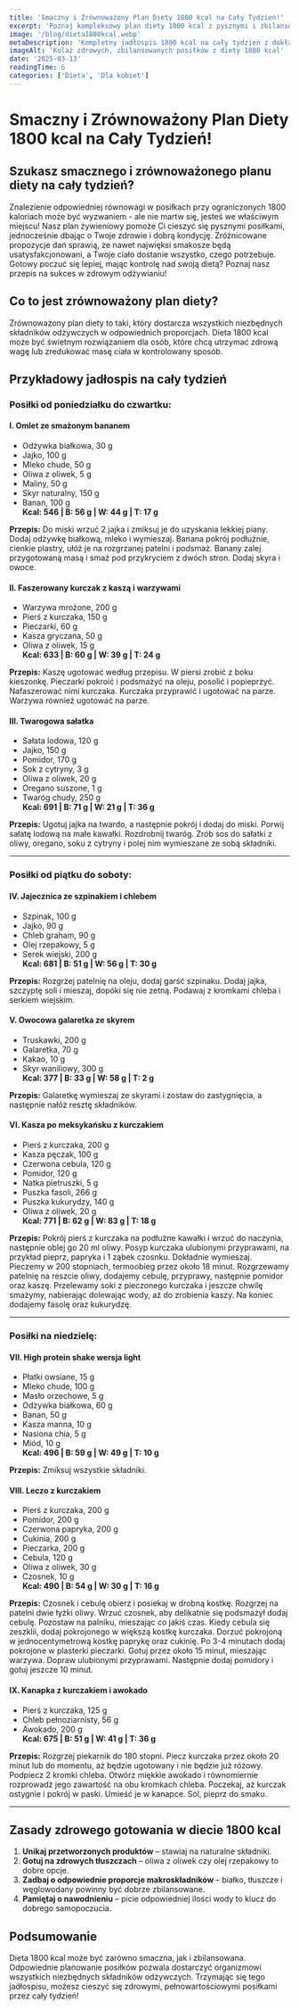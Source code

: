 ```yaml
---
title: 'Smaczny i Zrównoważony Plan Diety 1800 kcal na Cały Tydzień!'
excerpt: 'Poznaj kompleksowy plan diety 1800 kcal z pysznymi i zbilansowanymi posiłkami na każdy dzień tygodnia. Skuteczne rozwiązanie dla osób dbających o linię.'
image: '/blog/dieta1800kcal.webp'
metaDescription: 'Kompletny jadłospis 1800 kcal na cały tydzień z dokładnymi wartościami odżywczymi. Zdrowe i sycące posiłki wspierające redukcję wagi i dobre samopoczucie.'
imageAlt: 'Kolaż zdrowych, zbilansowanych posiłków z diety 1800 kcal'
date: '2025-03-13'
readingTime: 6
categories: ['Dieta', 'Dla kobiet']
---
```



# Smaczny i Zrównoważony Plan Diety 1800 kcal na Cały Tydzień!

## Szukasz smacznego i zrównoważonego planu diety na cały tydzień?

Znalezienie odpowiedniej równowagi w posiłkach przy ograniczonych 1800 kaloriach może być wyzwaniem - ale nie martw się, jesteś we właściwym miejscu! Nasz plan żywieniowy pomoże Ci cieszyć się pysznymi posiłkami, jednocześnie dbając o Twoje zdrowie i dobrą kondycję. Zróżnicowane propozycje dań sprawią, że nawet najwięksi smakosze będą usatysfakcjonowani, a Twoje ciało dostanie wszystko, czego potrzebuje. Gotowy poczuć się lepiej, mając kontrolę nad swoją dietą? Poznaj nasz przepis na sukces w zdrowym odżywianiu!

## Co to jest zrównoważony plan diety?

Zrównoważony plan diety to taki, który dostarcza wszystkich niezbędnych składników odżywczych w odpowiednich proporcjach. Dieta 1800 kcal może być świetnym rozwiązaniem dla osób, które chcą utrzymać zdrową wagę lub zredukować masę ciała w kontrolowany sposób.

## Przykładowy jadłospis na cały tydzień

### Posiłki od poniedziałku do czwartku:

#### I. Omlet ze smażonym bananem
- Odżywka białkowa, 30 g
- Jajko, 100 g
- Mleko chude, 50 g
- Oliwa z oliwek, 5 g
- Maliny, 50 g
- Skyr naturalny, 150 g
- Banan, 100 g  
**Kcal: 546 | B: 56 g | W: 44 g | T: 17 g**

**Przepis:** Do miski wrzuć 2 jajka i zmiksuj je do uzyskania lekkiej piany. Dodaj odżywkę białkową, mleko i wymieszaj. Banana pokrój podłużnie, cienkie plastry, ułóż je na rozgrzanej patelni i podsmaż. Banany zalej przygotowaną masą i smaż pod przykryciem z dwóch stron. Dodaj skyra i owoce.

#### II. Faszerowany kurczak z kaszą i warzywami
- Warzywa mrożone, 200 g
- Pierś z kurczaka, 150 g
- Pieczarki, 60 g
- Kasza gryczana, 50 g
- Oliwa z oliwek, 15 g  
**Kcal: 633 | B: 60 g | W: 39 g | T: 24 g**

**Przepis:** Kaszę ugotować według przepisu. W piersi zrobić z boku kieszonkę. Pieczarki pokroić i podsmażyć na oleju, posolić i popieprzyć. Nafaszerować nimi kurczaka. Kurczaka przyprawić i ugotować na parze. Warzywa również ugotować na parze.

#### III. Twarogowa sałatka
- Sałata lodowa, 120 g
- Jajko, 150 g
- Pomidor, 170 g
- Sok z cytryny, 3 g
- Oliwa z oliwek, 20 g
- Oregano suszone, 1 g
- Twaróg chudy, 250 g  
**Kcal: 691 | B: 71 g | W: 21 g | T: 36 g**

**Przepis:** Ugotuj jajka na twardo, a następnie pokrój i dodaj do miski. Porwij sałatę lodową na małe kawałki. Rozdrobnij twaróg. Zrób sos do sałatki z oliwy, oregano, soku z cytryny i polej nim wymieszane ze sobą składniki.

---

### Posiłki od piątku do soboty:

#### IV. Jajecznica ze szpinakiem i chlebem
- Szpinak, 100 g
- Jajko, 90 g
- Chleb graham, 90 g
- Olej rzepakowy, 5 g
- Serek wiejski, 200 g  
**Kcal: 681 | B: 51 g | W: 56 g | T: 30 g**

**Przepis:** Rozgrzej patelnię na oleju, dodaj garść szpinaku. Dodaj jajka, szczyptę soli i mieszaj, dopóki się nie zetną. Podawaj z kromkami chleba i serkiem wiejskim.

#### V. Owocowa galaretka ze skyrem
- Truskawki, 200 g
- Galaretka, 70 g
- Kakao, 10 g
- Skyr waniliowy, 300 g  
**Kcal: 377 | B: 33 g | W: 58 g | T: 2 g**

**Przepis:** Galaretkę wymieszaj ze skyrami i zostaw do zastygnięcia, a następnie nałóż resztę składników.

#### VI. Kasza po meksykańsku z kurczakiem
- Pierś z kurczaka, 200 g
- Kasza pęczak, 100 g
- Czerwona cebula, 120 g
- Pomidor, 120 g
- Natka pietruszki, 5 g
- Puszka fasoli, 266 g
- Puszka kukurydzy, 140 g
- Oliwa z oliwek, 20 g  
**Kcal: 771 | B: 62 g | W: 83 g | T: 18 g**

**Przepis:** Pokrój pierś z kurczaka na podłużne kawałki i wrzuć do naczynia, następnie oblej go 20 ml oliwy. Posyp kurczaka ulubionymi przyprawami, na przykład pieprz, papryka i 1 ząbek czosnku. Dokładnie wymieszaj. Pieczemy w 200 stopniach, termoobieg przez około 18 minut. Rozgrzewamy patelnię na reszcie oliwy, dodajemy cebulę, przyprawy, następnie pomidor oraz kaszę. Przelewamy soki z pieczonego kurczaka i jeszcze chwilę smażymy, nabierając dolewając wody, aż do zrobienia kaszy. Na koniec dodajemy fasolę oraz kukurydzę.

---

### Posiłki na niedzielę:

#### VII. High protein shake wersja light
- Płatki owsiane, 15 g
- Mleko chude, 100 g
- Masło orzechowe, 5 g
- Odżywka białkowa, 60 g
- Banan, 50 g
- Kasza manna, 10 g
- Nasiona chia, 5 g
- Miód, 10 g  
**Kcal: 496 | B: 59 g | W: 49 g | T: 10 g**

**Przepis:** Zmiksuj wszystkie składniki.

#### VIII. Leczo z kurczakiem
- Pierś z kurczaka, 200 g
- Pomidor, 200 g
- Czerwona papryka, 200 g
- Cukinia, 200 g
- Pieczarka, 200 g
- Cebula, 120 g
- Oliwa z oliwek, 30 g
- Czosnek, 10 g  
**Kcal: 490 | B: 54 g | W: 30 g | T: 16 g**

**Przepis:** Czosnek i cebulę obierz i posiekaj w drobną kostkę. Rozgrzej na patelni dwie łyżki oliwy. Wrzuć czosnek, aby delikatnie się podsmażył dodaj cebulę. Pozostaw na palniku, mieszając co jakiś czas. Kiedy cebula się zeszklii, dodaj pokrojonego w większą kostkę kurczaka. Dorzuć pokrojoną w jednocentymetrową kostkę paprykę oraz cukinię. Po 3-4 minutach dodaj pokrojone w plasterki pieczarki. Gotuj przez około 15 minut, mieszając warzywa. Dopraw ulubionymi przyprawami. Następnie dodaj pomidory i gotuj jeszcze 10 minut.

#### IX. Kanapka z kurczakiem i awokado
- Pierś z kurczaka, 125 g
- Chleb pełnoziarnisty, 56 g
- Awokado, 200 g  
**Kcal: 675 | B: 51 g | W: 41 g | T: 36 g**

**Przepis:** Rozgrzej piekarnik do 180 stopni. Piecz kurczaka przez około 20 minut lub do momentu, aż będzie ugotowany i nie będzie już różowy. Podpiecz 2 kromki chleba. Otwórz miękkie awokado i równomiernie rozprowadź jego zawartość na obu kromkach chleba. Poczekaj, aż kurczak ostygnie i pokrój w paski. Umieść je w kanapce. Sól, pieprz do smaku.

---

## Zasady zdrowego gotowania w diecie 1800 kcal

1. **Unikaj przetworzonych produktów** – stawiaj na naturalne składniki.
2. **Gotuj na zdrowych tłuszczach** – oliwa z oliwek czy olej rzepakowy to dobre opcje.
3. **Zadbaj o odpowiednie proporcje makroskładników** – białko, tłuszcze i węglowodany powinny być dobrze zbilansowane.
4. **Pamiętaj o nawodnieniu** – picie odpowiedniej ilości wody to klucz do dobrego samopoczucia.

## Podsumowanie

Dieta 1800 kcal może być zarówno smaczna, jak i zbilansowana. Odpowiednie planowanie posiłków pozwala dostarczyć organizmowi wszystkich niezbędnych składników odżywczych. Trzymając się tego jadłospisu, możesz cieszyć się zdrowymi, pełnowartościowymi posiłkami przez cały tydzień!
